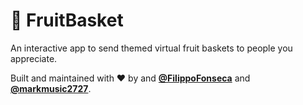 # 🍇 FruitBasket

An interactive app to send themed virtual fruit baskets to people you appreciate.

Built and maintained with ❤️ by and [**@FilippoFonseca**](https://twitter.com/FilippoFonseca) and [**@markmusic2727**](https://twitter.com/MarkMusic2727).
